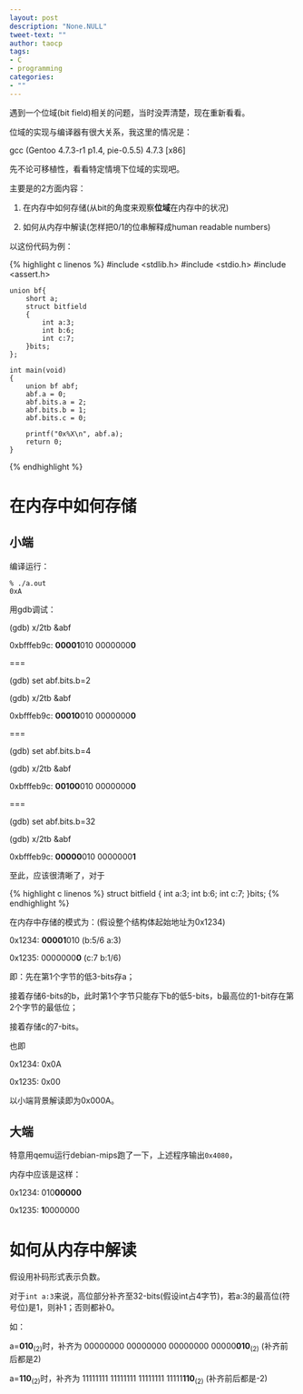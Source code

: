 ```yaml
---
layout: post
description: "None.NULL"
tweet-text: ""
author: taocp
tags:
- C
- programming
categories:
- ""
---
```


遇到一个位域(bit field)相关的问题，当时没弄清楚，现在重新看看。

位域的实现与编译器有很大关系，我这里的情况是：

gcc (Gentoo 4.7.3-r1 p1.4, pie-0.5.5) 4.7.3 [x86]

先不论可移植性，看看特定情境下位域的实现吧。

主要是的2方面内容：

1. 在内存中如何存储(从bit的角度来观察**位域**在内存中的状况)

1. 如何从内存中解读(怎样把0/1的位串解释成human readable numbers)

以这份代码为例：


{% highlight c linenos %}
    #include <stdlib.h>
    #include <stdio.h>
    #include <assert.h>

    union bf{
        short a;
        struct bitfield
        {
            int a:3;
            int b:6;
            int c:7;
        }bits;
    };

    int main(void)
    {
        union bf abf;
        abf.a = 0;
        abf.bits.a = 2;
        abf.bits.b = 1;
        abf.bits.c = 0;

        printf("0x%X\n", abf.a);
        return 0;
    }
{% endhighlight %}

# 在内存中如何存储

## 小端

编译运行：

    % ./a.out
    0xA

用gdb调试：

(gdb) x/2tb &abf

0xbfffeb9c:     **00001**010        0000000**0**

===

(gdb) set abf.bits.b=2

(gdb) x/2tb &abf

0xbfffeb9c:     **00010**010        0000000**0**

===

(gdb) set abf.bits.b=4

(gdb) x/2tb &abf

0xbfffeb9c:     **00100**010        0000000**0**

===

(gdb) set abf.bits.b=32

(gdb) x/2tb &abf

0xbfffeb9c:     **00000**010        0000000**1**

至此，应该很清晰了，对于

{% highlight c linenos %}
    struct bitfield
    {
        int a:3;
        int b:6;
        int c:7;
    }bits;
{% endhighlight %}

在内存中存储的模式为：(假设整个结构体起始地址为0x1234)

0x1234: **00001**010 (b:5/6  a:3)

0x1235: 0000000**0** (c:7  b:1/6)

即：先在第1个字节的低3-bits存a；

接着存储6-bits的b，此时第1个字节只能存下b的低5-bits，b最高位的1-bit存在第2个字节的最低位；

接着存储c的7-bits。

也即

0x1234: 0x0A

0x1235: 0x00

以小端背景解读即为0x000A。

## 大端

特意用qemu运行debian-mips跑了一下，上述程序输出`0x4080`，

内存中应该是这样：

0x1234: 010**00000**

0x1235: **1**0000000


# 如何从内存中解读

假设用补码形式表示负数。

对于`int a:3`来说，高位部分补齐至32-bits(假设int占4字节)，若a:3的最高位(符号位)是1，则补1；否则都补0。

如：

a=**010**<sub>(2)</sub>时，补齐为 00000000 00000000 00000000 00000**010**<sub>(2)</sub> (补齐前后都是2)

a=**110**<sub>(2)</sub>时，补齐为 11111111 11111111 11111111 11111**110**<sub>(2)</sub> (补齐前后都是-2)
